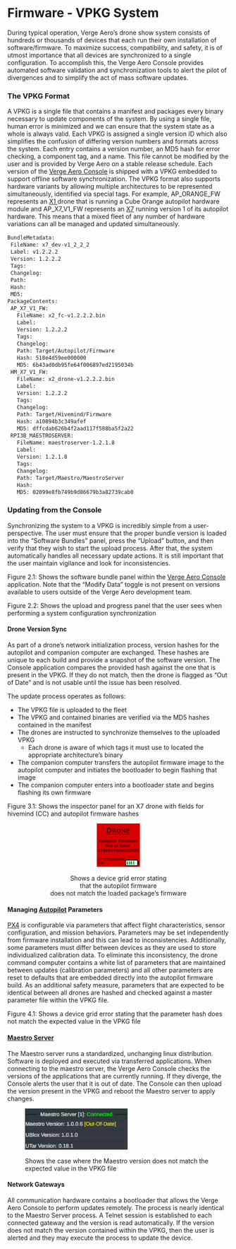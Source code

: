 # Firmware - VPKG System

During typical operation, Verge Aero’s drone show system consists of hundreds or thousands of devices that each run their own installation of software/firmware. To maximize success, compatibility, and safety, it is of utmost importance that all devices are synchronized to a single configuration. To accomplish this, the Verge Aero Console provides automated software validation and synchronization tools to alert the pilot of divergences and to simplify the act of mass software updates.

### The VPKG Format

A VPKG is a single file that contains a manifest and packages every binary necessary to update components of the system. By using a single file, human error is minimized and we can ensure that the system state as a whole is always valid. Each VPKG is assigned a single version ID which also simplifies the confusion of differing version numbers and formats across the system. Each entry contains a version number, an MD5 hash for error checking, a component tag, and a name. This file cannot be modified by the user and is provided by Verge Aero on a stable release schedule. Each version of the [Verge Aero Console](./) is shipped with a VPKG embedded to support offline software synchronization. The VPKG format also supports hardware variants by allowing multiple architectures to be represented simultaneously, identified via special tags. For example, AP\_ORANGE\_FW represents an [X1 ](../../drone-show-hardware/drones/x1.md)drone that is running a Cube Orange autopilot hardware module and AP\_X7\_V1\_FW represents an [X7](../../drone-show-hardware/drones/x7.md) running version 1 of its autopilot hardware. This means that a mixed fleet of any number of hardware variations can all be managed and updated simultaneously.

```
BundleMetadata:
 FileName: x7_dev-v1_2_2_2
 Label: v1.2.2.2
 Version: 1.2.2.2
 Tags:
 Changelog:
 Path:
 Hash:
 MD5:
PackageContents:
 AP_X7_V1_FW:
   FileName: x2_fc-v1.2.2.2.bin
   Label:
   Version: 1.2.2.2
   Tags:
   Changelog:
   Path: Target/Autopilot/Firmware
   Hash: 518e4d59ee000000
   MD5: 6b43ad0db95fe64f006897ed2195034b
 HM_X7_V1_FW:
   FileName: x2_drone-v1.2.2.2.bin
   Label:
   Version: 1.2.2.2
   Tags:
   Changelog:
   Path: Target/Hivemind/Firmware
   Hash: a10894b3c349afef
   MD5: dffcdab626b4f2aad117f588ba5f2a22
 RPI3B_MAESTROSERVER:
   FileName: maestroserver-1.2.1.8
   Label:
   Version: 1.2.1.8
   Tags:
   Changelog:
   Path: Target/Maestro/MaestroServer
   Hash:
   MD5: 02099e8fb749b9d86679b3a82739cab0
```

### Updating from the Console

Synchronizing the system to a VPKG is incredibly simple from a user-perspective. The user must ensure that the proper bundle version is loaded into the “Software Bundles” panel, press the “Upload” button, and then verify that they wish to start the upload process. After that, the system automatically handles all necessary update actions. It is still important that the user maintain vigilance and look for inconsistencies.

Figure 2.1: Shows the software bundle panel within the [Verge Aero Console](https://wiki.droneshow.software/wiki/Verge_Aero_Console) application. Note that the “Modify Data” toggle is not present on versions available to users outside of the Verge Aero development team.

Figure 2.2: Shows the upload and progress panel that the user sees when performing a system configuration synchronization

#### Drone Version Sync

As part of a drone’s network initialization process, version hashes for the autopilot and companion computer are exchanged. These hashes are unique to each build and provide a snapshot of the software version. The Console application compares the provided hash against the one that is present in the VPKG. If they do not match, then the drone is flagged as “Out of Date” and is not usable until the issue has been resolved.

The update process operates as follows:

* The VPKG file is uploaded to the fleet
* The VPKG and contained binaries are verified via the MD5 hashes contained in the manifest
* The drones are instructed to synchronize themselves to the uploaded VPKG
  * Each drone is aware of which tags it must use to located the appropriate architecture’s binary
* The companion computer transfers the autopilot firmware image to the autopilot computer and initiates the bootloader to begin flashing that image
* The companion computer enters into a bootloader state and begins flashing its own firmware

Figure 3.1: Shows the inspector panel for an X7 drone with fields for hivemind (CC) and autopilot firmware hashes

<div align="center" data-full-width="false"><figure><img src="../../.gitbook/assets/unnamed.png" alt="" width="98"><figcaption><p>Shows a device grid error stating <br>that the autopilot firmware <br>does not match the loaded package’s firmware</p></figcaption></figure></div>

#### Managing [Autopilot](../../drone-show-technology/autopilot/) Parameters

[PX4](../../drone-show-technology/autopilot/px4.md) is configurable via parameters that affect flight characteristics, sensor configuration, and mission behaviors. Parameters may be set independently from firmware installation and this can lead to inconsistencies. Additionally, some parameters must differ between devices as they are used to store individualized calibration data. To eliminate this inconsistency, the drone command computer contains a white list of parameters that are maintained between updates (calibration parameters) and all other parameters are reset to defaults that are embedded directly into the autopilot firmware build. As an additional safety measure, parameters that are expected to be identical between all drones are hashed and checked against a master parameter file within the VPKG file.

Figure 4.1: Shows a device grid error stating that the parameter hash does not match the expected value in the VPKG file

#### [Maestro Server](https://wiki.droneshow.software/wiki/Maestro_Server)

The Maestro server runs a standardized, unchanging linux distribution. Software is deployed and executed via transferred applications. When connecting to the maestro server, the Verge Aero Console checks the versions of the applications that are currently running. If they diverge, the Console alerts the user that it is out of date. The Console can then upload the version present in the VPKG and reboot the Maestro server to apply changes.

<figure><img src="../../.gitbook/assets/unnamed (2).png" alt="" width="233"><figcaption><p>Shows the case where the Maestro version does not match the expected value in the VPKG file</p></figcaption></figure>

#### Network Gateways

All communication hardware contains a bootloader that allows the Verge Aero Console to perform updates remotely. The process is nearly identical to the Maestro Server process. A Telnet session is established to each connected gateway and the version is read automatically. If the version does not match the version contained within the VPKG, then the user is alerted and they may execute the process to update the device.
